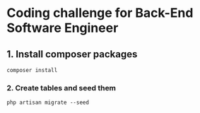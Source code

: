 # Coding challenge for Back-End Software Engineer

## 1. Install composer packages 
```
composer install
```

### 2. Create tables and seed them
```
php artisan migrate --seed
```
